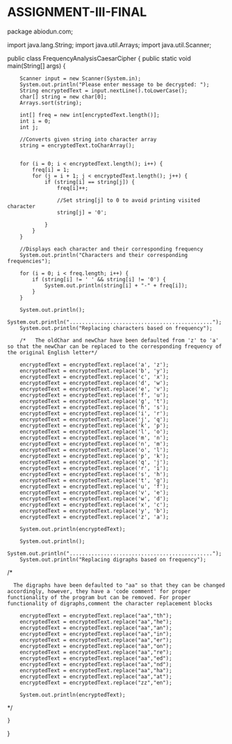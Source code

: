 # ASSIGNMENT-III-FINAL
package abiodun.com;

import java.lang.String;
import java.util.Arrays;
import java.util.Scanner;

public class FrequencyAnalysisCaesarCipher {
    public static void main(String[] args) {

        Scanner input = new Scanner(System.in);
        System.out.println("Please enter message to be decrypted: ");
        String encryptedText = input.nextLine().toLowerCase();
        char[] string = new char[0];
        Arrays.sort(string);

        int[] freq = new int[encryptedText.length()];
        int i = 0;
        int j;

        //Converts given string into character array
        string = encryptedText.toCharArray();


        for (i = 0; i < encryptedText.length(); i++) {
            freq[i] = 1;
            for (j = i + 1; j < encryptedText.length(); j++) {
                if (string[i] == string[j]) {
                    freq[i]++;

                    //Set string[j] to 0 to avoid printing visited character
                    string[j] = '0';

                }
            }
        }

        //Displays each character and their corresponding frequency
        System.out.println("Characters and their corresponding frequencies");

        for (i = 0; i < freq.length; i++) {
            if (string[i] != ' ' && string[i] != '0') {
                System.out.println(string[i] + "-" + freq[i]);
            }
        }

        System.out.println();
        System.out.println("..............................................");
        System.out.println("Replacing characters based on frequency");

        /*   The oldChar and newChar have been defaulted from 'z' to 'a' so that the newChar can be replaced to the corresponding frequency of the original English letter*/

        encryptedText = encryptedText.replace('a', 'z');
        encryptedText = encryptedText.replace('b', 'y');
        encryptedText = encryptedText.replace('c', 'x');
        encryptedText = encryptedText.replace('d', 'w');
        encryptedText = encryptedText.replace('e', 'v');
        encryptedText = encryptedText.replace('f', 'u');
        encryptedText = encryptedText.replace('g', 't');
        encryptedText = encryptedText.replace('h', 's');
        encryptedText = encryptedText.replace('i', 'r');
        encryptedText = encryptedText.replace('j', 'q');
        encryptedText = encryptedText.replace('k', 'p');
        encryptedText = encryptedText.replace('l', 'o');
        encryptedText = encryptedText.replace('m', 'n');
        encryptedText = encryptedText.replace('n', 'm');
        encryptedText = encryptedText.replace('o', 'l');
        encryptedText = encryptedText.replace('p', 'k');
        encryptedText = encryptedText.replace('q', 'j');
        encryptedText = encryptedText.replace('r', 'i');
        encryptedText = encryptedText.replace('s', 'h');
        encryptedText = encryptedText.replace('t', 'g');
        encryptedText = encryptedText.replace('u', 'f');
        encryptedText = encryptedText.replace('v', 'e');
        encryptedText = encryptedText.replace('w', 'd');
        encryptedText = encryptedText.replace('x', 'c');
        encryptedText = encryptedText.replace('y', 'b');
        encryptedText = encryptedText.replace('z', 'a');

        System.out.println(encryptedText);

        System.out.println();
        System.out.println("..............................................");
        System.out.println("Replacing digraphs based on frequency");

/*

      The digraphs have been defaulted to "aa" so that they can be changed accordingly, however, they have a 'code comment' for proper functionality of the program but can be removed. For proper functionality of digraphs,comment the character replacement blocks

        encryptedText = encryptedText.replace("aa","th");
        encryptedText = encryptedText.replace("aa","he");
        encryptedText = encryptedText.replace("aa","an");
        encryptedText = encryptedText.replace("aa","in");
        encryptedText = encryptedText.replace("aa","er");
        encryptedText = encryptedText.replace("aa","on");
        encryptedText = encryptedText.replace("aa","re");
        encryptedText = encryptedText.replace("aa","ed");
        encryptedText = encryptedText.replace("aa","nd");
        encryptedText = encryptedText.replace("aa","ha");
        encryptedText = encryptedText.replace("aa","at");
        encryptedText = encryptedText.replace("zz","en");

        System.out.println(encryptedText);
 */

    }
}
